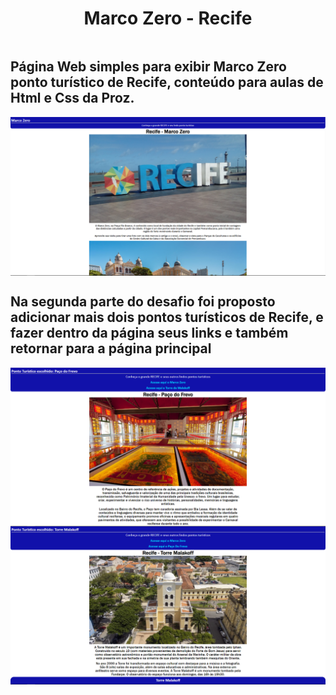 <div style="display: flex; align-items: center; flex-direction: column;">

# Marco Zero - Recife

## Página Web simples para exibir Marco Zero ponto turístico de Recife, conteúdo para aulas de Html e Css da Proz.

<img src="/img/imagem para readme.png" alt="print da página web">

## Na segunda parte do desafio foi proposto adicionar mais dois pontos turísticos de Recife, e fazer dentro da página seus links e também retornar para a página principal

<img src="/img/imagem para readme 2.png" alt="print da página web">

<img src="/img/imagem para readme 3.png" alt="print da página web">

</div>
